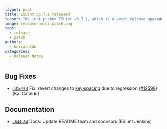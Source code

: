 ```yaml
---
layout: post
title: ESLint v6.7.1 released
teaser: "We just pushed ESLint v6.7.1, which is a patch release upgrade of ESLint. This release fixes several bugs found in the previous release."
image: release-notes-patch.png
tags:
  - release
  - patch
authors:
  - kaicataldo
categories:
  - Release Notes
---
```


## Bug Fixes

* [`dd1e9f4`](https://github.com/eslint/eslint/commit/dd1e9f4df2103c43509a54b0ad5f9106557997f9) Fix: revert changes to [key-spacing](/docs/rules/key-spacing) due to regression ([#12598](https://github.com/eslint/eslint/issues/12598)) (Kai Cataldo)

## Documentation

* [`c644b54`](https://github.com/eslint/eslint/commit/c644b5429e5bc8a050afd70c99ec82035eb611fa) Docs: Update README team and sponsors (ESLint Jenkins)

